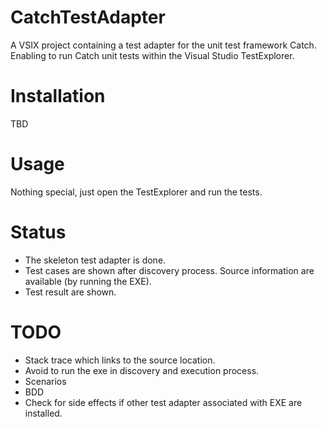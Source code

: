 CatchTestAdapter
======
A VSIX project containing a test adapter for the unit test framework Catch. Enabling to run Catch unit tests within the Visual Studio TestExplorer. 

Installation
============
TBD

Usage
=====
Nothing special, just open the TestExplorer and run the tests.

Status
======
- The skeleton test adapter is done.
- Test cases are shown after discovery process. Source information are available (by running the EXE).
- Test result are shown. 

TODO
====
- Stack trace which links to the source location.
- Avoid to run the exe in discovery and execution process.
- Scenarios 
- BDD
- Check for side effects if other test adapter associated with EXE are installed.
